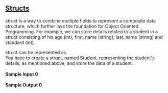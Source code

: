 ## **[Structs](https://www.hackerrank.com/challenges/c-tutorial-struct)** 
struct is a way to combine multiple fields to represent a composite data structure, which further lays the foundation for Object Oriented Programming. For example, we can store details related to a student in a struct consisting of his age (int), first_name (string), last_name (string) and standard (int).

struct can be represented as<br>You have to create a struct, named Student, representing the student's details, as mentioned above, and store the data of a student.<br><br>**Sample Input 0**<br><br>**Sample Output 0**<br><br>